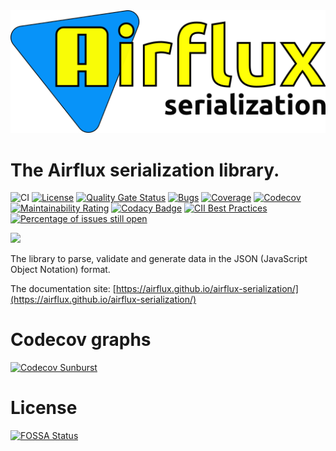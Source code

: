 <img src="logo.png" alt="Airflux logo" />

# The Airflux serialization library.

![CI](https://github.com/airflux/airflux/workflows/CI/badge.svg)
[![License](https://img.shields.io/badge/License-Apache_2.0-blue.svg)](https://opensource.org/licenses/Apache-2.0)
[![Quality Gate Status](https://sonarcloud.io/api/project_badges/measure?project=airflux_airflux&metric=alert_status)](https://sonarcloud.io/dashboard?id=airflux_airflux)
[![Bugs](https://sonarcloud.io/api/project_badges/measure?project=airflux_airflux&metric=bugs)](https://sonarcloud.io/dashboard?id=airflux_airflux)
[![Coverage](https://sonarcloud.io/api/project_badges/measure?project=airflux_airflux&metric=coverage)](https://sonarcloud.io/dashboard?id=airflux_airflux)
[![Codecov](https://codecov.io/gh/airflux/airflux-serialization/branch/main/graph/badge.svg?token=QBD7092MJI)](https://codecov.io/gh/airflux/airflux-serialization)
[![Maintainability Rating](https://sonarcloud.io/api/project_badges/measure?project=airflux_airflux&metric=sqale_rating)](https://sonarcloud.io/dashboard?id=airflux_airflux)
[![Codacy Badge](https://app.codacy.com/project/badge/Grade/53e1a68ffc064a6e8d9a01a4c3027764)](https://www.codacy.com/gh/airflux/airflux/dashboard?utm_source=github.com&amp;utm_medium=referral&amp;utm_content=airflux/airflux&amp;utm_campaign=Badge_Grade)
[![CII Best Practices](https://bestpractices.coreinfrastructure.org/projects/5511/badge)](https://bestpractices.coreinfrastructure.org/projects/5511)
[![Percentage of issues still open](http://isitmaintained.com/badge/open/airflux/airflux-serialization.svg)](http://isitmaintained.com/project/airflux/airflux-serialization "Percentage of issues still open")

[![](https://jitpack.io/v/airflux/airflux-serialization.svg)](https://jitpack.io/#airflux/airflux-serialization)

The library to parse, validate and generate data in the JSON (JavaScript Object Notation) format.

The documentation site: [https://airflux.github.io/airflux-serialization/](https://airflux.github.io/airflux-serialization/)

# Codecov graphs

[![Codecov Sunburst](https://codecov.io/gh/airflux/airflux-serialization/branch/main/graphs/sunburst.svg?token=QBD7092MJI)](https://codecov.io/gh/airflux/airflux-serialization/branch/main/graphs/sunburst.svg?token=QBD7092MJI)

# License

[![FOSSA Status](https://app.fossa.com/api/projects/git%2Bgithub.com%2Fairflux%2Fairflux.svg?type=large)](https://app.fossa.com/projects/git%2Bgithub.com%2Fairflux%2Fairflux?ref=badge_large)
